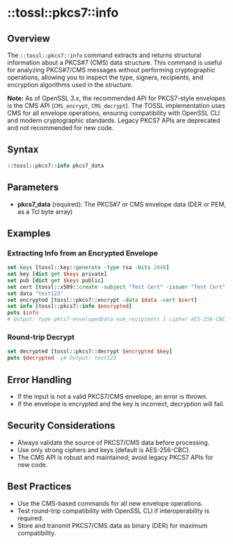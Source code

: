# ::tossl::pkcs7::info

## Overview

The `::tossl::pkcs7::info` command extracts and returns structural information about a PKCS#7 (CMS) data structure. This command is useful for analyzing PKCS#7/CMS messages without performing cryptographic operations, allowing you to inspect the type, signers, recipients, and encryption algorithms used in the structure.

**Note:** As of OpenSSL 3.x, the recommended API for PKCS7-style envelopes is the CMS API (`CMS_encrypt`, `CMS_decrypt`). The TOSSL implementation uses CMS for all envelope operations, ensuring compatibility with OpenSSL CLI and modern cryptographic standards. Legacy PKCS7 APIs are deprecated and not recommended for new code.

## Syntax

```tcl
::tossl::pkcs7::info pkcs7_data
```

## Parameters

- **pkcs7_data** (required): The PKCS#7 or CMS envelope data (DER or PEM, as a Tcl byte array)

## Examples

### Extracting Info from an Encrypted Envelope

```tcl
set keys [tossl::key::generate -type rsa -bits 2048]
set key [dict get $keys private]
set pub [dict get $keys public]
set cert [tossl::x509::create -subject "Test Cert" -issuer "Test Cert" -pubkey $pub -privkey $key -days 365]
set data "test123"
set encrypted [tossl::pkcs7::encrypt -data $data -cert $cert]
set info [tossl::pkcs7::info $encrypted]
puts $info
# Output: type pkcs7-envelopedData num_recipients 1 cipher AES-256-CBC
```

### Round-trip Decrypt

```tcl
set decrypted [tossl::pkcs7::decrypt $encrypted $key]
puts $decrypted  ;# Output: test123
```

## Error Handling

- If the input is not a valid PKCS7/CMS envelope, an error is thrown.
- If the envelope is encrypted and the key is incorrect, decryption will fail.

## Security Considerations

- Always validate the source of PKCS7/CMS data before processing.
- Use only strong ciphers and keys (default is AES-256-CBC).
- The CMS API is robust and maintained; avoid legacy PKCS7 APIs for new code.

## Best Practices

- Use the CMS-based commands for all new envelope operations.
- Test round-trip compatibility with OpenSSL CLI if interoperability is required.
- Store and transmit PKCS7/CMS data as binary (DER) for maximum compatibility. 